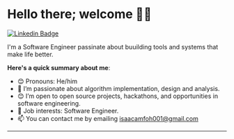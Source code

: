 # Hello there; welcome 👋🏾

[![Linkedin Badge](https://img.shields.io/badge/-isaackojoamfoh-blue?style=for-the-badge&logo=Linkedin&logoColor=white&link=https://www.linkedin.com/in/iambolajiayo)](https://www.linkedin.com/in/isaac-amfoh-34344a132/)

<!-- [![Twitter Badge](https://img.shields.io/badge/-@isaackojoamfoh-1ca0f1?style=for-the-badge&logo=twitter&logoColor=white&link=https://twitter.com/isaackojoamfoh)](https://twitter.com/isaackojoamfoh) -->

I'm a Software Engineer passinate about buuilding tools and systems that make life better.

**Here's a quick summary about me**:

- 😊 Pronouns: He/him
- 🌱 I’m passionate about algorithm implementation, design and analysis.
- 😊 I’m open to open source projects, hackathons, and opportunities in software engineering.
- 💼 Job interests: Software Engineer.
- 📫 You can contact me by emailing isaacamfoh001@gmail.com

---

